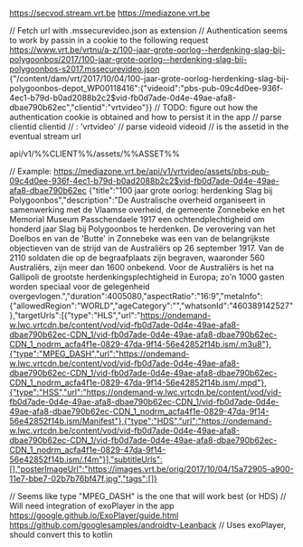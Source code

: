 https://secvod.stream.vrt.be
https://mediazone.vrt.be

// Fetch url with .mssecurevideo.json as extension
// Authentication seems to work by passin in a cookie to the following request
https://www.vrt.be/vrtnu/a-z/100-jaar-grote-oorlog--herdenking-slag-bij-polygoonbos/2017/100-jaar-grote-oorlog--herdenking-slag-bij-polygoonbos-s2017.mssecurevideo.json
{"/content/dam/vrt/2017/10/04/100-jaar-grote-oorlog-herdenking-slag-bij-polygoonbos-depot_WP00118416":{"videoid":"pbs-pub-09c4d0ee-936f-4ec1-b79d-b0ad2088b2c2$vid-fb0d7ade-0d4e-49ae-afa8-dbae790b62ec","clientid":"vrtvideo"}}
// TODO: figure out how the authentication cookie is obtained and how to persist it in the app
// parse clientid
clientid // : 'vrtvideo'
// parse videoid
videoid // is the assetid in the eventual stream url

api/v1/%%CLIENT%%/assets/%%ASSET%%

// Example:
https://mediazone.vrt.be/api/v1/vrtvideo/assets/pbs-pub-09c4d0ee-936f-4ec1-b79d-b0ad2088b2c2$vid-fb0d7ade-0d4e-49ae-afa8-dbae790b62ec
{"title":"100 jaar grote oorlog: herdenking Slag bij Polygoonbos","description":"De Australische overheid organiseert in samenwerking met de Vlaamse overheid, de gemeente Zonnebeke en het Memorial Museum Passchendaele 1917 een ochtendplechtigheid om honderd jaar Slag bij Polygoonbos te herdenken.   De verovering van het Doelbos en van de 'Butte' in Zonnebeke was een van de belangrijkste objectieven van de strijd van de Australiërs op 26 september 1917. Van de 2110 soldaten die op de begraafplaats zijn begraven, waaronder 560 Australiërs, zijn meer dan 1600 onbekend.   Voor de Australiërs is het na Gallipoli de grootste herdenkingsplechtigheid in Europa; zo'n 1000 gasten worden speciaal voor de gelegenheid overgevlogen.","duration":4005080,"aspectRatio":"16:9","metaInfo":{"allowedRegion":"WORLD","ageCategory":"","whatsonId":"460389142527"},"targetUrls":[{"type":"HLS","url":"https://ondemand-w.lwc.vrtcdn.be/content/vod/vid-fb0d7ade-0d4e-49ae-afa8-dbae790b62ec-CDN_1/vid-fb0d7ade-0d4e-49ae-afa8-dbae790b62ec-CDN_1_nodrm_acfa4f1e-0829-47da-9f14-56e42852f14b.ism/.m3u8"},{"type":"MPEG_DASH","url":"https://ondemand-w.lwc.vrtcdn.be/content/vod/vid-fb0d7ade-0d4e-49ae-afa8-dbae790b62ec-CDN_1/vid-fb0d7ade-0d4e-49ae-afa8-dbae790b62ec-CDN_1_nodrm_acfa4f1e-0829-47da-9f14-56e42852f14b.ism/.mpd"},{"type":"HSS","url":"https://ondemand-w.lwc.vrtcdn.be/content/vod/vid-fb0d7ade-0d4e-49ae-afa8-dbae790b62ec-CDN_1/vid-fb0d7ade-0d4e-49ae-afa8-dbae790b62ec-CDN_1_nodrm_acfa4f1e-0829-47da-9f14-56e42852f14b.ism/Manifest"},{"type":"HDS","url":"https://ondemand-w.lwc.vrtcdn.be/content/vod/vid-fb0d7ade-0d4e-49ae-afa8-dbae790b62ec-CDN_1/vid-fb0d7ade-0d4e-49ae-afa8-dbae790b62ec-CDN_1_nodrm_acfa4f1e-0829-47da-9f14-56e42852f14b.ism/.f4m"}],"subtitleUrls":[],"posterImageUrl":"https://images.vrt.be/orig/2017/10/04/15a72905-a900-11e7-bbe7-02b7b76bf47f.jpg","tags":[]}

// Seems like type "MPEG_DASH" is the one that will work best (or HDS)
// Will need integration of exoPlayer in the app
https://google.github.io/ExoPlayer/guide.html
https://github.com/googlesamples/androidtv-Leanback // Uses exoPlayer, should convert this to kotlin
